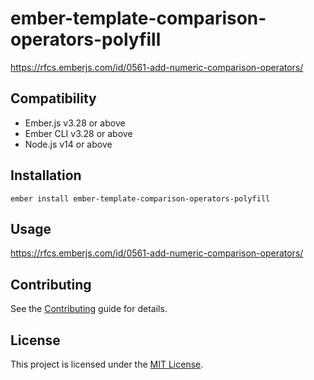 # ember-template-comparison-operators-polyfill

https://rfcs.emberjs.com/id/0561-add-numeric-comparison-operators/

## Compatibility

- Ember.js v3.28 or above
- Ember CLI v3.28 or above
- Node.js v14 or above

## Installation

```
ember install ember-template-comparison-operators-polyfill
```

## Usage

https://rfcs.emberjs.com/id/0561-add-numeric-comparison-operators/

## Contributing

See the [Contributing](CONTRIBUTING.md) guide for details.

## License

This project is licensed under the [MIT License](LICENSE.md).
